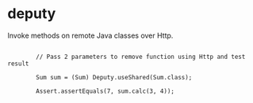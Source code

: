 # deputy
Invoke methods on remote Java classes over Http.


```

        // Pass 2 parameters to remove function using Http and test result
        
        Sum sum = (Sum) Deputy.useShared(Sum.class);

        Assert.assertEquals(7, sum.calc(3, 4));

```


